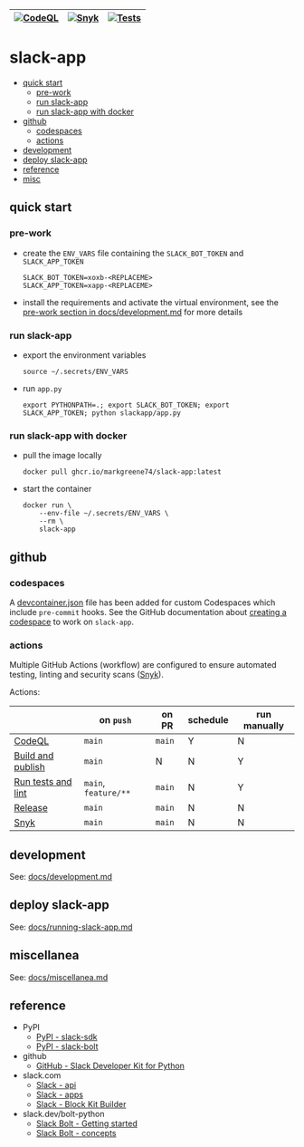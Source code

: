 | [![CodeQL](https://github.com/markgreene74/slack-app/actions/workflows/codeql.yml/badge.svg)](https://github.com/markgreene74/slack-app/actions/workflows/codeql.yml) | [![Snyk](https://github.com/markgreene74/slack-app/actions/workflows/snyk.yml/badge.svg)](https://github.com/markgreene74/slack-app/actions/workflows/snyk.yml) | [![Tests](https://github.com/markgreene74/slack-app/actions/workflows/python-run-tests.yml/badge.svg)](https://github.com/markgreene74/slack-app/actions/workflows/python-run-tests.yml) |
| --- | --- | --- |

# slack-app

- [quick start](#quick-start)
  - [pre-work](#pre-work)
  - [run slack-app](#run-slack-app)
  - [run slack-app with docker](#run-slack-app-with-docker)
- [github](#github)
  - [codespaces](#codespaces)
  - [actions](#actions)
- [development](#development)
- [deploy slack-app](#deploy-slack-app)
- [reference](#reference)
- [misc](#misc)

## quick start

### pre-work

- create the `ENV_VARS` file containing the `SLACK_BOT_TOKEN` and  `SLACK_APP_TOKEN`
    ```
    SLACK_BOT_TOKEN=xoxb-<REPLACEME>
    SLACK_APP_TOKEN=xapp-<REPLACEME>
    ```
- install the requirements and activate the virtual environment, see the [pre-work section in docs/development.md](docs/development.md#pre-work) for more details

### run slack-app

- export the environment variables
    ```shell
    source ~/.secrets/ENV_VARS
    ```
- run `app.py`
    ```shell
    export PYTHONPATH=.; export SLACK_BOT_TOKEN; export SLACK_APP_TOKEN; python slackapp/app.py
    ```

### run slack-app with docker

- pull the image locally
    ```shell
    docker pull ghcr.io/markgreene74/slack-app:latest
    ```
- start the container
    ```shell
    docker run \
        --env-file ~/.secrets/ENV_VARS \
        --rm \
        slack-app
    ```

## github

### codespaces

A [devcontainer.json](.devcontainer/devcontainer.json) file has been added for custom Codespaces which include `pre-commit` hooks. See the GitHub documentation about [creating a codespace](https://docs.github.com/en/codespaces/developing-in-codespaces/creating-a-codespace-for-a-repository#creating-a-codespace-for-a-repository) to work on `slack-app`.

### actions

Multiple GitHub Actions (workflow) are configured to ensure automated testing, linting and security scans ([Snyk](https://snyk.io/)).

Actions:

|                                                              | on `push`            | on PR  | schedule | run manually |
|--------------------------------------------------------------|----------------------|--------|----------|--------------|
| [CodeQL](.github/workflows/codeql.yml)                       | `main`               | `main` | Y        | N            |
| [Build and publish](.github/workflows/docker-publish.yml)    | `main`               | N      | N        | Y            |
| [Run tests and lint](.github/workflows/python-run-tests.yml) | `main`, `feature/**` | `main` | N        | Y            |
| [Release](.github/workflows/release.yml)                     | `main`               | `main` | N        | N            |
| [Snyk](.github/workflows/snyk.yml)                           | `main`               | `main` | N        | N            |

## development

See: [docs/development.md](docs/development.md)

## deploy slack-app

See: [docs/running-slack-app.md](docs/running-slack-app.md)

## miscellanea

See: [docs/miscellanea.md](docs/miscellanea.md)

## reference

- PyPI
  - [PyPI - slack-sdk](https://pypi.org/project/slack-sdk/)
  - [PyPI - slack-bolt](https://pypi.org/project/slack-bolt/)
- github
  - [GitHub - Slack Developer Kit for Python](https://github.com/slackapi/python-slack-sdk)
- slack.com
  - [Slack - api](https://api.slack.com/)
  - [Slack - apps](https://api.slack.com/apps)
  - [Slack - Block Kit Builder](https://app.slack.com/block-kit-builder)
- slack.dev/bolt-python
  - [Slack Bolt - Getting started](https://slack.dev/bolt-python/tutorial/getting-started)
  - [Slack Bolt - concepts](https://slack.dev/bolt-python/concepts)
